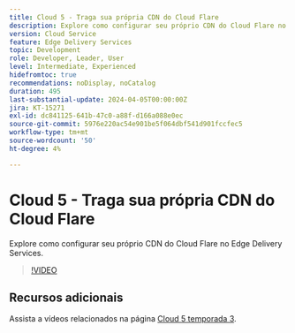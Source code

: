 ```yaml
---
title: Cloud 5 - Traga sua própria CDN do Cloud Flare
description: Explore como configurar seu próprio CDN do Cloud Flare no Edge Delivery Services.
version: Cloud Service
feature: Edge Delivery Services
topic: Development
role: Developer, Leader, User
level: Intermediate, Experienced
hidefromtoc: true
recommendations: noDisplay, noCatalog
duration: 495
last-substantial-update: 2024-04-05T00:00:00Z
jira: KT-15271
exl-id: dc841125-641b-47c0-a88f-d166a088e0ec
source-git-commit: 5976e220ac54e901be5f064dbf541d901fccfec5
workflow-type: tm+mt
source-wordcount: '50'
ht-degree: 4%

---
```


# Cloud 5 - Traga sua própria CDN do Cloud Flare

Explore como configurar seu próprio CDN do Cloud Flare no Edge Delivery Services.

>[!VIDEO](https://video.tv.adobe.com/v/3428100/?quality=12&learn=on)

## Recursos adicionais

Assista a vídeos relacionados na página [Cloud 5 temporada 3](../cloud5-season-3.md).
